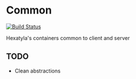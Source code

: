 # Common

[![Build Status](https://travis-ci.org/Hexatyla/Common.svg?branch=master)](https://travis-ci.org/Hexatyla/Common)

Hexatyla's containers common to client and server

## TODO

- Clean abstractions
